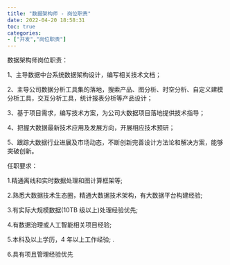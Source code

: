 ```yaml
---
title: "数据架构师 - 岗位职责"
date: 2022-04-20 18:58:31
toc: true
categories:
- ["开发","岗位职责"]
---
```


数据架构师岗位职责：

1、主导数据中台系统数据架构设计，编写相关技术文档；

2、主导公司数据分析工具集的落地，搜索产品、图分析、时空分析、自定义建模分析工具，交互分析工具，统计报表分析等产品设计；

3、基于项目需求，编写技术方案，为公司大数据项目落地提供技术指导；

4、把握大数据最新技术应用及发展方向，开展相应技术预研；

5、跟踪大数据行业进展及市场动态，不断创新完善设计方法论和解决方案，能够突破创新。

任职要求：

1.精通离线和实时数据处理和图计算框架等;

2.熟悉大数据技术生态圈，精通大数据技术架构，有大数据平台构建经验;

3.有实际大规模数据(10TB 级以上)处理经验优先;

4.有数据治理或人工智能相关项目经验;

5.本科及以上学历，4 年以上工作经验; .

6.具有项且管理经验优先


